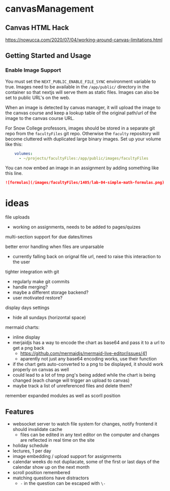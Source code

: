 # canvasManagement

## Canvas HTML Hack

<https://nowucca.com/2020/07/04/working-around-canvas-limitations.html>

## Getting Started and Usage

<!-- draft -->


### Enable Image Support


You must set the `NEXT_PUBLIC_ENABLE_FILE_SYNC` environment variable to true. Images need to be available in the `/app/public/` directory in the container so that nextjs will serve them as static files. Images can also be set to public URL's on the web.

When an image is detected by canvas manager, it will upload the image to the canvas course and keep a lookup table of the original path/url of the image to the canvas course URL.

For Snow College professors, images should be stored in a separate git repo from the `facultyFiles` git repo. Otherwise the `faculty` repository will become cluttered with duplicated large binary images. Set up your volume like this:

```yml
    volumes:
      - ~/projects/facultyFiles:/app/public/images/facultyFiles
```

You can now embed an image in an assignment by adding something like this line.

```md
![formulas](/images/facultyFiles/1405/lab-04-simple-math-formulas.png)
```

# ideas

file uploads
- working on assignments, needs to be added to pages/quizes

multi-section support for due dates/times

better error handling when files are unparsable
- currently falling back on orignal file url, need to raise this interaction to the user

tighter integration with git
- regularly make git commits
- handle merging?
- maybe a different storage backend?
- user motivated restore?

display days settings
- hide all sundays (horizontal space)


mermaid charts:
- inline display
- merjaidjs has a way to encode the chart as base64 and pass it to a url to get a png back
    - <https://github.com/mermaidjs/mermaid-live-editor/issues/41>
    - aparently not just any base64 encoding works, use their function
- if the chart gets auto-converted to a png to be displayed, it should work properly on canvas as well
- could lead to a lot of tmp png's being added while the chart is being changed (each change will trigger an upload to canvas)
- maybe track a list of unreferenced files and delete them?

remember expanded modules as well as scorll position


## Features
- websocket server to watch file system for changes, notify frontend it should invalidate cache
    - files can be edited in any text editor on the computer and changes are reflected in real time on the site
- holiday schedule
- lectures, 1 per day
- image embedding / upload support for assignments
- calendar weeks do not dupliacate, some of the first or last days of the calendar show up on the next month
- scroll position remembered
- matching questions have distractors
   - `-` in the question can be escaped with `\-`